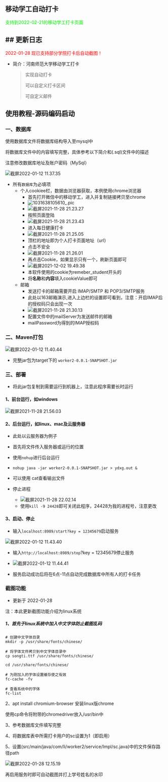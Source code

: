 ## 移动学工自动打卡

<font color="gree">支持到2022-02-21的移动学工打卡页面</font>

## ## 更新日志
<font color="red">2022-01-28 现已支持部分学院打卡后自动截图！</font>

-   简介：河南师范大学移动学工打卡

    >   实现自动打卡
    >
    >   可以自定义打卡区间
    >
    >   可自定义邮件

## 使用教程-源码编码启动

### 一、数据库

使用数据库文件将数据库结构导入至mysql中

将数据库文件中的内容填写完整，具体参考以下简介和(.sql)文件中的描述

注意修改数据库地址及账户密码（MySql）

![截屏2022-01-12 11.37.35](https://typroa-wolves.oss-cn-hangzhou.aliyuncs.com/img-li/%E6%88%AA%E5%B1%8F2022-01-12%2011.37.35.png)

-   所有`数据库`为必填项
    -   个人cookiee栏，数据由浏览器获取，本例使用chrome浏览器
        -   首先打开微信中的移动学工，进入并复制链接拷贝至chrome
        -   ![1031638105610_.pic](https://typroa-wolves.oss-cn-hangzhou.aliyuncs.com/img-li/1031638105610_.pic.jpg)
        -   ![截屏2021-11-28 21.23.27](https://typroa-wolves.oss-cn-hangzhou.aliyuncs.com/img-li/%E6%88%AA%E5%B1%8F2021-11-28%2021.23.27.png)
        -   按照页面登陆
        -   ![截屏2021-11-28 21.23.43](https://typroa-wolves.oss-cn-hangzhou.aliyuncs.com/img-li/%E6%88%AA%E5%B1%8F2021-11-28%2021.23.43.png)
        -   进入每日健康打卡
        -   ![截屏2021-11-28 21.25.05](https://typroa-wolves.oss-cn-hangzhou.aliyuncs.com/img-li/%E6%88%AA%E5%B1%8F2021-11-28%2021.25.05.png)
        -   顶栏的地址即为个人打卡页面地址（url）
        -   点击不安全
        -   ![截屏2021-11-28 21.26.01](https://typroa-wolves.oss-cn-hangzhou.aliyuncs.com/img-li/%E6%88%AA%E5%B1%8F2021-11-28%2021.26.01.png)
        -   再点击Cookie，如果显示只有一个，刷新页面即可
        -   ![截屏2021-12-02 19.49.38](https://typroa-wolves.oss-cn-hangzhou.aliyuncs.com/img-li/%E6%88%AA%E5%B1%8F2021-12-02%2019.49.38.png)
        -   本软件使用的cookie为remeber_student开头的
        -   将**名称**和**内容**填入cookieValue即可
    -   邮箱
        -   发送打卡的邮箱需要开启 IMAP/SMTP 和 POP3/SMTP服务
        -   此处以163邮箱演示,进入上边栏的设置即可看到，注意：开启IMAP后的授权码只会出现一次
        -   ![截屏2021-11-28 21.30.13](https://typroa-wolves.oss-cn-hangzhou.aliyuncs.com/img-li/%E6%88%AA%E5%B1%8F2021-11-28%2021.30.13.png)
        -   配置文件中的mailServer为发送邮件的邮箱
        -   mailPassword为得到的IMAP授权码

### 二、Maven打包

![截屏2022-01-12 11.40.44](https://typroa-wolves.oss-cn-hangzhou.aliyuncs.com/img-li/%E6%88%AA%E5%B1%8F2022-01-12%2011.40.44.png)

-   完整jar包为target下的 `worker2-0.0.1-SNAPSHOT.jar`

### 三、部署

-   将此jar包复制到需要运行到机器上，注意此程序需要长时运行

#### 1、前台运行，如windows

![截屏2021-11-28 21.56.03](https://typroa-wolves.oss-cn-hangzhou.aliyuncs.com/img-li/%E6%88%AA%E5%B1%8F2021-11-28%2021.56.03.png)

#### 2、后台运行，如linux、mac及云服务器

-   此处以云服务器为例子
-   首先将文件传入服务器或运行的位置
-   使用`nohup`进行后台运行

- `nohup java -jar worker2-0.0.1-SNAPSHOT.jar > ydxg.out &`

-   可以使用 cat查看输出文件
-   停止进程
    -   ![截屏2021-11-28 22.02.14](https://typroa-wolves.oss-cn-hangzhou.aliyuncs.com/img-li/%E6%88%AA%E5%B1%8F2021-11-28%2022.02.14.png)
    -   使用`kill -9 24428`即可关闭此程序，24428为我的进程号，注意更改

#### 3、启动、停止

- 输入`localhost:8989/start?key = 12345679`启动服务

![截屏2022-01-12 11.43.40](https://typroa-wolves.oss-cn-hangzhou.aliyuncs.com/img-li/%E6%88%AA%E5%B1%8F2022-01-12%2011.43.40.png)

- 输入`http://localhost:8989/stop`?key = 12345679停止服务
- ![截屏2022-01-12 11.44.41](https://typroa-wolves.oss-cn-hangzhou.aliyuncs.com/img-li/%E6%88%AA%E5%B1%8F2022-01-12%2011.44.41.png)

- 服务启动成功后将在6点-11点自动完成数据库中所有人的打卡任务

### 截图功能

- 更新于 2022-01-28

注：本此更新截图功能介绍为linux系统

##### 1、首先于linux系统中加入中文字体防止截图乱码

```
# 创建中文字体目录
mkdir -p /usr/share/fonts/chinese/

# 将字体文件拷贝到中文字体目录中
cp songti.ttf /usr/share/fonts/chinese/

cd /usr/share/fonts/chinese/

# 为刚加入的字体设置缓存使之有效
fc-cache -fv

# 查看系统中的字体
fc-list
```
2、apt install chromium-browser
安装linux版chrome

使用cp命令将附带的chromedriver放入/usr/bin中

3、参考数据库文件填写完整

4、将数据库表中所需打卡用户的sc设置为1（即启用）

5、设置(src/main/java/com/li/worker2/service/Impl/sc.java)中的文件保存路径path

![截屏2022-01-28 12.15.19](https://typroa-wolves.oss-cn-hangzhou.aliyuncs.com/img-li/%E6%88%AA%E5%B1%8F2022-01-28%2012.15.19.png)

再启用服务时即可自动截图并打上学号姓名的水印